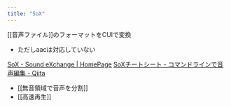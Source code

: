 ```yaml
---
title: "SoX"
---
```


[[音声ファイル]]のフォーマットをCUIで変換
- ただしaacは対応していない



[SoX - Sound eXchange | HomePage](http://sox.sourceforge.net/)
[SoXチートシート - コマンドラインで音声編集 - Qiita](https://qiita.com/moutend/items/50df1706db53cc07f105)
- [[無音領域で音声を分割]]
- [[高速再生]]
